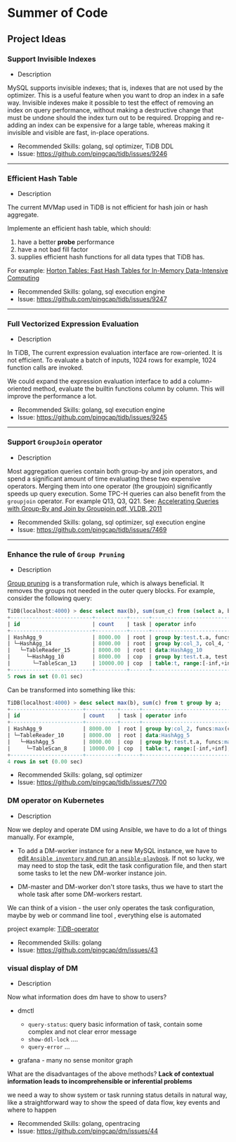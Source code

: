 Summer of Code
=====================

Project Ideas
-------------

### **Support Invisible Indexes**

-	Description

MySQL supports invisible indexes; that is, indexes that are not used by the optimizer.
This is a useful feature when you want to drop an index in a safe way. Invisible indexes make it possible to test the effect of removing an index on query performance, without making a destructive change that must be undone should the index turn out to be required. Dropping and re-adding an index can be expensive for a large table, whereas making it invisible and visible are fast, in-place operations.

-	Recommended Skills: golang, sql optimizer, TiDB DDL
-	Issue: https://github.com/pingcap/tidb/issues/9246

--- 
### **Efficient Hash Table**

-	Description

The current MVMap used in TiDB is not efficient for hash join or hash aggregate.

Implemente an efficient hash table, which should:
1. have a better **probe** performance
2. have a not bad fill factor
3. supplies efficient hash functions for all data types that TiDB has.

For example: [Horton Tables: Fast Hash Tables for In-Memory
Data-Intensive Computing](https://www.usenix.org/system/files/conference/atc16/atc16_paper-breslow.pdf)


-	Recommended Skills: golang, sql execution engine
-	Issue: https://github.com/pingcap/tidb/issues/9247

--- 
### **Full Vectorized Expression Evaluation**

-	Description


In TiDB, The current expression evaluation interface are row-oriented. It is not efficient. To evaluate a batch of inputs, 1024 rows for example, 1024 function calls are invoked.

We could expand the expression evaluation interface to add a column-oriented method, evaluate the builtin functions column by column. This will improve the performance a lot.

-	Recommended Skills: golang, sql execution engine
-	Issue: https://github.com/pingcap/tidb/issues/9245

--- 
### **Support `GroupJoin` operator**

-	Description

Most aggregation queries contain both group-by and join operators, and spend a significant amount of time evaluating these two expensive operators. Merging them into one operator (the groupjoin) significantly speeds up query execution. Some TPC-H queries can also benefit from the `groupjoin` operator. For example Q13, Q3, Q21. See: [Accelerating Queries with Group-By and Join by Groupjoin.pdf, VLDB, 2011](https://github.com/pingcap/tidb/files/2313020/2011.VLDB.Accelerating.Queries.with.Group-By.and.Join.by.Groupjoin.pdf)


-	Recommended Skills: golang, sql optimizer, sql execution engine
-	Issue: https://github.com/pingcap/tidb/issues/7469

--- 
### **Enhance the rule of `Group Pruning`**

-	Description

[Group pruning](https://blogs.oracle.com/optimizer/group-by-and-aggregation-elimination) is a transformation rule, which is always beneficial. It removes the groups not needed in the outer query blocks. For example, consider the following query:

```sql
TiDB(localhost:4000) > desc select max(b), sum(sum_c) from (select a, b, sum(c) as sum_c from t group by a, b) tmp group by a;
+--------------------------+----------+------+------------------------------------------------------------------------------------------+
| id                       | count    | task | operator info                                                                            |
+--------------------------+----------+------+------------------------------------------------------------------------------------------+
| HashAgg_9                | 8000.00  | root | group by:test.t.a, funcs:max(test.t.b), sum(sum_c)                                       |
| └─HashAgg_14             | 8000.00  | root | group by:col_3, col_4, funcs:sum(col_0), firstrow(col_1), firstrow(col_2)                |
|   └─TableReader_15       | 8000.00  | root | data:HashAgg_10                                                                          |
|     └─HashAgg_10         | 8000.00  | cop  | group by:test.t.a, test.t.b, funcs:sum(test.t.c), firstrow(test.t.a), firstrow(test.t.b) |
|       └─TableScan_13     | 10000.00 | cop  | table:t, range:[-inf,+inf], keep order:false, stats:pseudo                               |
+--------------------------+----------+------+------------------------------------------------------------------------------------------+
5 rows in set (0.01 sec)
```

Can be transformed into something like this:
```sql
TiDB(localhost:4000) > desc select max(b), sum(c) from t group by a;
+-----------------------+----------+------+------------------------------------------------------------+
| id                    | count    | task | operator info                                              |
+-----------------------+----------+------+------------------------------------------------------------+
| HashAgg_9             | 8000.00  | root | group by:col_2, funcs:max(col_0), sum(col_1)               |
| └─TableReader_10      | 8000.00  | root | data:HashAgg_5                                             |
|   └─HashAgg_5         | 8000.00  | cop  | group by:test.t.a, funcs:max(test.t.b), sum(test.t.c)      |
|     └─TableScan_8     | 10000.00 | cop  | table:t, range:[-inf,+inf], keep order:false, stats:pseudo |
+-----------------------+----------+------+------------------------------------------------------------+
4 rows in set (0.00 sec)
```

-	Recommended Skills: golang, sql optimizer
-	Issue: https://github.com/pingcap/tidb/issues/7700

### **DM operator on Kubernetes**

-	Description

Now we deploy and operate DM using Ansible, we have to do a lot of things manually.
For example,

- To add a DM-worker instance for a new MySQL instance, we have to [edit `Ansible inventory` and run an `ansible-playbook`](https://github.com/pingcap/docs/blob/master/tools/dm/cluster-operations.md#add-a-dm-worker-instance). If not so lucky, we may need to stop the task, edit the task configuration file, and then start some tasks to let the new DM-worker instance join.

- DM-master and DM-worker don't store tasks, thus we have to start the whole task after some DM-workers restart.

We can think of a vision - the user only operates the task configuration, maybe by web or command line tool , everything else is automated

project example: [TiDB-operator](https://github.com/pingcap/tidb-operator)

-	Recommended Skills: golang
-	Issue: https://github.com/pingcap/dm/issues/43

### **visual display of DM**

-	Description

Now what information does dm have to show to users?

* dmctl

  * `query-status`: query basic information of task, contain some complex and not clear error message
  * `show-ddl-lock` ....
  * `query-error` ...
* grafana - many no sense monitor graph

What are the disadvantages of the above methods? **Lack of contextual information leads to incomprehensible or inferential problems**

we need a way to show system or task running status details in natural way, like a straightforward way to show the speed of data flow, key events and where to happen

-	Recommended Skills: golang, opentracing
-	Issue: https://github.com/pingcap/dm/issues/44
